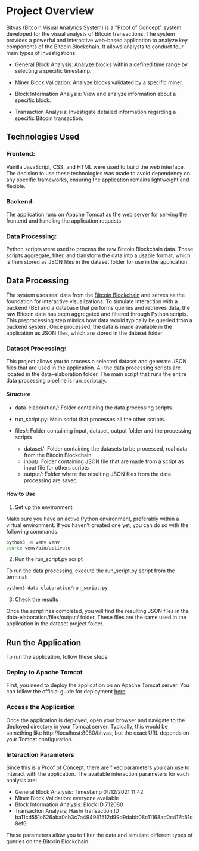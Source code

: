 # Project Overview

Bitvas (Bitcoin Visual Analytics System) is a "Proof of Concept" system developed for the visual analysis of Bitcoin transactions. The system provides a powerful and interactive web-based application to analyze key components of the Bitcoin Blockchain. 
It allows analysts to conduct four main types of investigations:

- General Block Analysis: Analyze blocks within a defined time range by selecting a specific timestamp.

- Miner Block Validation: Analyze blocks validated by a specific miner.

- Block Information Analysis: View and analyze information about a specific block.

- Transaction Analysis: Investigate detailed information regarding a specific Bitcoin transaction.


## Technologies Used

### Frontend:

Vanilla JavaScript, CSS, and HTML were used to build the web interface. The decision to use these technologies was made to avoid dependency on any specific frameworks, ensuring the application remains lightweight and flexible.

### Backend:

The application runs on Apache Tomcat as the web server for serving the frontend and handling the application requests.

### Data Processing:

Python scripts were used to process the raw Bitcoin Blockchain data. These scripts aggregate, filter, and transform the data into a usable format, which is then stored as JSON files in the dataset folder for use in the application.

## Data Processing
The system uses real data from the [Bitcoin Blockchain](https://gz.blockchair.com/bitcoin/blocks/) and serves as the foundation for interactive visualizations. To simulate interaction with a backend (BE) and a database that performs queries and retrieves data, the raw Bitcoin data has been aggregated and filtered through Python scripts. This preprocessing step mimics how data would typically be queried from a backend system. Once processed, the data is made available in the application as JSON files, which are stored in the dataset folder.

### Dataset Processing:
This project allows you to process a selected dataset and generate JSON files that are used in the application. All the data processing scripts are located in the data-elaboration folder. The main script that runs the entire data processing pipeline is run_script.py.

#### Structure

- data-elaboration/: Folder containing the data processing scripts.

- run_script.py: Main script that processes all the other scripts.

- files/: Folder containing input, dataset, output folder and the processing scripts

    - dataset/: Folder containing the datasets to be processed, real data from the Bitcoin Blockchain
    - input/: Folder containing JSON file that are made from a script as input file for others scripts
    - output/: Folder where the resulting JSON files from the data processing are saved.

#### How to Use
1) Set up the environment

Make sure you have an active Python environment, preferably within a virtual environment. If you haven’t created one yet, you can do so with the following commands:

```sh
python3 -m venv venv
source venv/bin/activate

```
2) Run the run_script.py script

To run the data processing, execute the run_script.py script from the terminal:
```sh
python3 data-elaboration/run_script.py

```
3) Check the results

Once the script has completed, you will find the resulting JSON files in the data-elaboration/files/output/ folder. These files are the same used in the application in the dataset project folder.

## Run the Application
To run the application, follow these steps:

### Deploy to Apache Tomcat
First, you need to deploy the application on an Apache Tomcat server. You can follow the official guide for deployment [here](https://tomcat.apache.org/).

### Access the Application
Once the application is deployed, open your browser and navigate to the deployed directory in your Tomcat server. Typically, this would be something like http://localhost:8080/bitvas, but the exact URL depends on your Tomcat configuration.

### Interaction Parameters
Since this is a Proof of Concept, there are fixed parameters you can use to interact with the application. The available interaction parameters for each analysis are:

- General Block Analysis: Timestamp 01/12/2021 11:42
- Miner Block Validation: everyone available
- Block Information Analysis: Block ID 712080
- Transaction Analysis: Hash/Transaction ID ba11cd551c626aba0cb3c7a494981512d99d9dabb08c11168ad0c417b51d8ef9

These parameters allow you to filter the data and simulate different types of queries on the Bitcoin Blockchain. 